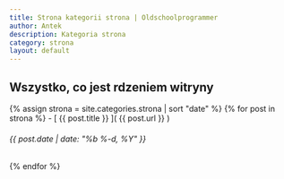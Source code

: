 ```yaml
---
title: Strona kategorii strona | Oldschoolprogrammer
author: Antek
description: Kategoria strona
category: strona
layout: default
---
```

Wszystko, co jest rdzeniem witryny
-----
{% assign strona = site.categories.strona | sort "date" %}
{% for post in strona %}
    - [ {{ post.title }} ]( {{ post.url }} )
###### {{ post.date | date: "%b %-d, %Y" }}
{% endfor %}